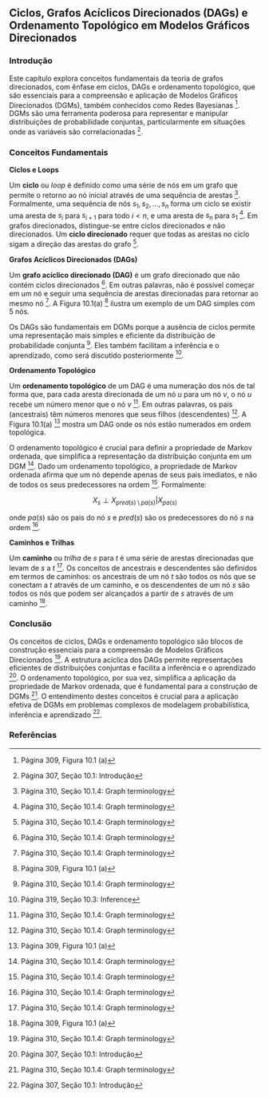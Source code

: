 ## Ciclos, Grafos Acíclicos Direcionados (DAGs) e Ordenamento Topológico em Modelos Gráficos Direcionados

### Introdução
Este capítulo explora conceitos fundamentais da teoria de grafos direcionados, com ênfase em ciclos, DAGs e ordenamento topológico, que são essenciais para a compreensão e aplicação de Modelos Gráficos Direcionados (DGMs), também conhecidos como Redes Bayesianas [^3]. DGMs são uma ferramenta poderosa para representar e manipular distribuições de probabilidade conjuntas, particularmente em situações onde as variáveis são correlacionadas [^1].

### Conceitos Fundamentais

**Ciclos e Loops**

Um **ciclo** ou *loop* é definido como uma série de nós em um grafo que permite o retorno ao nó inicial através de uma sequência de arestas [^4]. Formalmente, uma sequência de nós $s_1, s_2, ..., s_n$ forma um ciclo se existir uma aresta de $s_i$ para $s_{i+1}$ para todo $i < n$, e uma aresta de $s_n$ para $s_1$ [^4]. Em grafos direcionados, distingue-se entre ciclos direcionados e não direcionados. Um **ciclo direcionado** requer que todas as arestas no ciclo sigam a direção das arestas do grafo [^4].

**Grafos Acíclicos Direcionados (DAGs)**

Um **grafo acíclico direcionado (DAG)** é um grafo direcionado que não contém ciclos direcionados [^4]. Em outras palavras, não é possível começar em um nó e seguir uma sequência de arestas direcionadas para retornar ao mesmo nó [^4]. A Figura 10.1(a) [^3] ilustra um exemplo de um DAG simples com 5 nós.

Os DAGs são fundamentais em DGMs porque a ausência de ciclos permite uma representação mais simples e eficiente da distribuição de probabilidade conjunta [^4]. Eles também facilitam a inferência e o aprendizado, como será discutido posteriormente [^13].

**Ordenamento Topológico**

Um **ordenamento topológico** de um DAG é uma numeração dos nós de tal forma que, para cada aresta direcionada de um nó *u* para um nó *v*, o nó *u* recebe um número menor que o nó *v* [^4]. Em outras palavras, os pais (ancestrais) têm números menores que seus filhos (descendentes) [^4]. A Figura 10.1(a) [^3] mostra um DAG onde os nós estão numerados em ordem topológica.

O ordenamento topológico é crucial para definir a propriedade de Markov ordenada, que simplifica a representação da distribuição conjunta em um DGM [^4]. Dado um ordenamento topológico, a propriedade de Markov ordenada afirma que um nó depende apenas de seus pais imediatos, e não de todos os seus predecessores na ordem [^4]. Formalmente:

$$ X_s \perp X_{pred(s) \setminus pa(s)} | X_{pa(s)} $$

onde $pa(s)$ são os pais do nó $s$ e $pred(s)$ são os predecessores do nó $s$ na ordem [^4].

**Caminhos e Trilhas**

Um **caminho** ou *trilha* de *s* para *t* é uma série de arestas direcionadas que levam de *s* a *t* [^4]. Os conceitos de ancestrais e descendentes são definidos em termos de caminhos: os ancestrais de um nó *t* são todos os nós que se conectam a *t* através de um caminho, e os descendentes de um nó *s* são todos os nós que podem ser alcançados a partir de *s* através de um caminho [^3].

### Conclusão

Os conceitos de ciclos, DAGs e ordenamento topológico são blocos de construção essenciais para a compreensão de Modelos Gráficos Direcionados [^4]. A estrutura acíclica dos DAGs permite representações eficientes de distribuições conjuntas e facilita a inferência e o aprendizado [^1]. O ordenamento topológico, por sua vez, simplifica a aplicação da propriedade de Markov ordenada, que é fundamental para a construção de DGMs [^4]. O entendimento destes conceitos é crucial para a aplicação efetiva de DGMs em problemas complexos de modelagem probabilística, inferência e aprendizado [^1].

### Referências
[^1]: Página 307, Seção 10.1: Introdução
[^2]: Página 307, Seção 10.1
[^3]: Página 309, Figura 10.1 (a)
[^4]: Página 310, Seção 10.1.4: Graph terminology
[^5]: Página 308, Seção 10.1.2: Conditional independence
[^6]: Página 308, Seção 10.1.3: Graphical models
[^7]: Página 311, Figura 10.2 (a)
[^8]: Página 311, Figura 10.2 (b)
[^9]: Página 312, Figura 10.3 (a)
[^10]: Página 312, Figura 10.3 (b)
[^11]: Página 312, Figura 10.4
[^12]: Página 313, Seção 10.2.3: Medical diagnosis
[^13]: Página 319, Seção 10.3: Inference
[^14]: Página 321, Figura 10.7
[^15]: Página 322, Figura 10.8
[^16]: Página 324, Seção 10.5.1: d-separation and the Bayes Ball algorithm (global Markov properties)
[^17]: Página 327, Seção 10.5.2: Other Markov properties of DGMs
[^18]: Página 327, Seção 10.5.3: Markov blanket and full conditionals
[^19]: Página 329, Figura 10.12
[^20]: Página 331, Figura 10.13

<!-- END -->